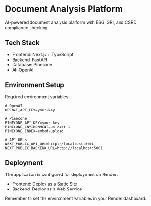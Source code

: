 # Document Analysis Platform

AI-powered document analysis platform with ESG, GRI, and CSRD compliance checking.

## Tech Stack

- Frontend: Next.js + TypeScript
- Backend: FastAPI
- Database: Pinecone
- AI: OpenAI

## Environment Setup

Required environment variables:
```env
# OpenAI
OPENAI_API_KEY=your-key

# Pinecone
PINECONE_API_KEY=your-key
PINECONE_ENVIRONMENT=us-east-1
PINECONE_INDEX=embed-upload

# API URLs
NEXT_PUBLIC_API_URL=http://localhost:5001
NEXT_PUBLIC_BACKEND_URL=http://localhost:5001
```

## Deployment

The application is configured for deployment on Render:
- Frontend: Deploy as a Static Site
- Backend: Deploy as a Web Service

Remember to set the environment variables in your Render dashboard.

